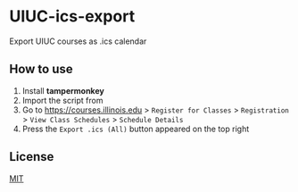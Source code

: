 # UIUC-ics-export
Export UIUC courses as .ics calendar 

## How to use

1. Install **tampermonkey**
2. Import the script from
3. Go to https://courses.illinois.edu > `Register for Classes` > `Registration` > `View Class Schedules` > `Schedule Details`
4. Press the `Export .ics (All)` button appeared on the top right

## License

[MIT](LICENSE)

